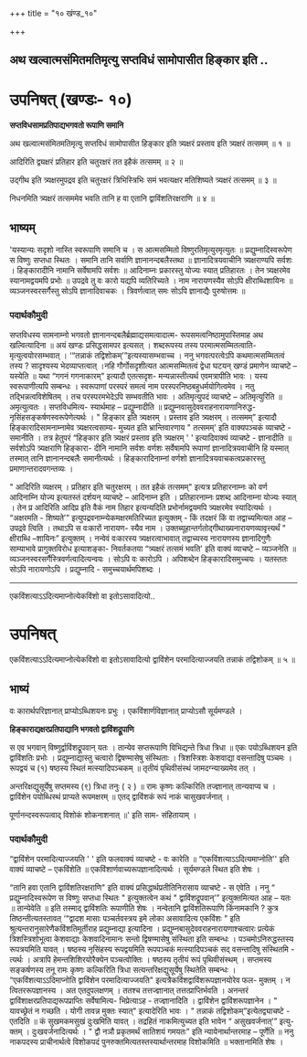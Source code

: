 +++
title = "१० खंण्ड_१०"

+++


## अथ खल्वात्मसंमितमतिमृत्यु सप्तविधं सामोपासीत हिङ्कार इति ..

# **उपनिषत् (खण्डः- १०)**

**सप्तविधसामप्रतिपाद्यभगवतो रूपाणि समानि**

अथ खल्वात्मसंमितमतिमृत्यु सप्तविधं सामोपासीत हिङ्कार इति त्र्यक्षरं प्रस्ताव इति त्र्यक्षरं तत्समम् ॥ १ ॥

आदिरिति द्व्यक्षरं प्रतिहार इति चतुरक्षरं तत इहैकं तत्समम् ॥ २ ॥

उद्गीथ इति त्र्यक्षरमुपद्रव इति चतुरक्षरं त्रिभिस्त्रिभिः समं भवत्यक्षर मतिशिष्यते त्र्यक्षरं तत्समम् ॥ ३ ॥

निधनमिति त्र्यक्षरं तत्सममेव भवति तानि ह वा एतानि द्वाविंशतिरक्षराणि ॥ ४ ॥

## **भाष्यम्**

'यस्यान्यः सदृशो नास्ति स्वरूपाणि समानि च । स आत्मसम्मितो विष्णुरतिमृत्युरमृत्युतः ॥ प्रद्युम्नादिस्वरूपेण स विष्णुः सप्तधा स्थितः । समानि तानि सर्वाणि ज्ञानानन्दबलैस्तथा ॥ ज्ञानादित्रयवाचीनि त्र्यक्षराण्यपि सर्वशः । हिङ्कारादीनि नामानि सर्वेषामपि सर्वशः ॥
आदिनाम्नः प्रकारस्तु योज्यः स्यात् प्रतिहारतः । तेन त्र्यक्षरमेव स्यानामद्वयमपि प्रभोः ॥ उपद्रवे तु वः कारो यद्यपि व्यतिरिच्यते । नाम नारायणस्यैव सोऽपि क्षीराब्धिशायिनः ॥ व्यञ्जनस्वरसर्गैस्तु सोऽपि ज्ञानादिवाचकः । त्रिवर्णत्वात् समः सोऽपि ज्ञानाद्यैः पुरुषोत्तमः ॥

### पदार्थकौमुदी

सप्तविधस्य सामनाम्नो भगवतो ज्ञानानन्दबलैर्ब्रह्माद्यसमत्वादात्म- रूपसमत्वनिष्ठामुपास्तिमाह अथ खल्वित्यादिना ॥ अयं खण्डः प्रसिद्धसामपर इत्यसत् । शब्दरूपस्य तस्य परमात्मसम्मितत्वाति- मृत्युत्वयोरसम्भवात् । ‘“तन्नाकं तद्विशोकम्’”इत्यस्यासम्भवाच्च । ननु भगवत्परत्वेऽपि कथमात्मसम्मितत्वं तस्य ? सादृश्यस्य भेदव्याप्तत्वात् ।नहि गौर्गोसदृशीत्यत आत्मसम्मितत्वं द्वेधा घटयन् खण्डं प्रमाणेन व्याचष्टे – यस्येति ॥ यथा “गगनं गगनाकारम्" इत्यादौ एतत्सदृश- मन्यन्नास्तीत्यर्थ एवमत्रापीति भावः । यस्य स्वरूपाणीत्यपि सम्बन्धः । स्वरूपाणां परस्परं समत्वं नाम परस्परनिष्ठबहुधर्मयोगित्वमेव । नतु तद्भिन्नत्वविशेषितम् । तच परस्परमभेदेऽपि सम्भवतीति भावः । अतिमृत्युपदं व्याचष्टे – अतिमृत्युरिति ॥ अमृत्युत्वतः । सप्तविधमित्य- स्यार्थमाह – प्रद्युम्नादीति ॥ प्रद्युम्नवासुदेववराहनारायणानिरुद्ध- नृसिंहसङ्कर्षणस्वरूपेणेत्यर्थः । " हिङ्कार इति त्र्यक्षरम् । प्रस्ताव इति त्र्यक्षरम् । तत्समम्” इत्यादौ हिङ्कारादिसामनाम्नामेव त्र्यक्षरत्वसाम्य- मुच्यत इति भ्रान्तिवारणाय " तत्समम्' इति वाक्यपञ्चकं व्याचष्टे - समानीति । तत्र हेतुपरं “हिङ्कार इति त्र्यक्षरं प्रस्ताव इति त्र्यक्षरम् ' ' इत्यादिवाक्यं व्याचष्टे - ज्ञानादीति ॥ सर्वशोऽपि त्र्यक्षराणि हिङ्कारा- दीनि नामानि सर्वशः वर्णशः सर्वेषामपि रूपाणां ज्ञानादित्रयवाचीनि हि यस्मात् तस्मात् तानि ज्ञानानन्दबलैः समानीत्यर्थः । हिङ्कारादिनाम्नां वर्णशो ज्ञानादित्रयवाचकत्वप्रकारस्तु प्रमाणान्तरादवगन्तव्यः ।

" आदिरिति व्यक्षरम् । प्रतिहार इति चतुरक्षरम् । तत इहैकं तत्समम्" इत्यत्र प्रतिहारनाम्नः को वर्ण आदिनाम्नि योज्य इत्यतस्तं दर्शयन् व्याचष्टे – आदिनाम्न इति । प्रतिहारनाम्नः प्रशब्द आदिनाम्ना योज्यः स्यात् । तेन प्र आदिरिति आदिप्र इति वैकं नाम तिहार इत्यन्यदिति प्रभोर्नामद्वयमपि त्र्यक्षरमेव स्यादित्यर्थः । “अक्षरमति - शिष्यते’” इत्युपद्रवनाम्न्येकमक्षरमतिरिच्यत इत्युक्तम् - किं तदक्षरं किं वा तद्वाच्यमित्यत आह – उपद्रवे त्विति । तथाऽपि स वःकारों नारायण- स्यैव नाम । उक्तब्यूहान्तर्गतोद्गीथाख्यनारायणव्यावृत्त्यर्थं " क्षीराब्धि –शायिनः” इत्युक्तम् । नन्वेवं वःकारस्य त्र्यक्षरत्वाभावात् तद्वाच्यस्य नारायणस्य ज्ञानादिगुणैः साम्याभावे प्रागुक्तविरोध इत्याशङ्का- निवर्तकतया “त्र्यक्षरं तत्समं भवति' इति वाक्यं व्याचष्टे – व्यञ्जनेति ॥ व्यञ्जनस्वरसर्गैस्त्रिवर्णत्वादित्यन्वयः । सोऽपि वः कारोऽपि । अपिशब्देन हिङ्कारादिसमुच्चयः । यतस्ततः सोऽपि नारायणोऽपि । प्रद्युम्नादि - समुच्चयार्थमपिशब्दः ।

------------------------------------------------------------------------

एकविंशत्याऽऽदित्यमाप्नोत्येकविंशो वा इतोऽसावादित्यो..

# **उपनिषत्**

एकविंशत्याऽऽदित्यमाप्नोत्येकविंशो वा इतोऽसावादित्यो द्वाविंशेन परमादित्याज्जयति तन्नाकं तद्विशोकम् ॥ ५ ॥

## **भाष्यं**

वः कारार्थपरिज्ञानात् प्राप्योऽब्धिशयनः प्रभुः । एकविंशार्णविज्ञानात् प्राप्योऽसौ सूर्यमण्डले ।

**हिङ्काराद्यक्षरप्रतिपाद्यानि भगवतो द्वाविंशद्रूपाणि**

स एव भगवान् विष्णुर्द्वाविंशद्रूपवान् यतः । तान्येव सप्तरूपाणि विभिद्यन्ते त्रिधा त्रिधा ॥ एकः पयोऽब्धिशयन इति द्वाविंशतिः प्रभोः । प्रद्युम्नाद्यास्तु चत्वारो द्विषण्मासेषु संस्थिताः । त्रिशस्त्रिशः केशवाद्या वसन्तादिषु पञ्चमः । रूपद्वयं च (१) षष्ठस्य स्थितं मत्स्यादिपञ्चकम् ॥ तृतीयं पृथिवीसंस्थं जामदग्न्याख्यमेव तत् ।

अन्तरिक्षद्युसूर्येषु सप्तमस्य (९) त्रिधा तनुः ( २ ) ॥ रामः कृष्णः कल्किरिति तज्ज्ञानात् तान्यवाप्य च । द्वाविंशेन पयोब्धिस्थं प्राप्यते रूपमक्षरम् ॥ एतद् द्वाविंशकं रूपं नाकं चासुखवर्जनात् ।

पूर्णानन्दस्वरूपत्वाद् विशोकं शोकनाशनात् ॥' इति साम- संहितायाम् ।

### पदार्थकौमुदी

“द्वाविंशेन परमादित्याज्जयति ' ' इति फलवाक्यं व्याचष्टे - वः कारेति ॥ “एकविंशत्याऽऽदित्यमाप्नोति'' इति वाक्यं व्याचष्टे – एकविंशेति ॥ एकविंशार्णवाच्यरूपज्ञानादित्यर्थः । सूर्यमण्डले स्थित इति शेषः ।

“तानि हवा एतानि द्वाविंशतिरक्षराणि" इति वाक्यं प्रसिद्धार्थप्रतीतिनिरासाय व्याचष्टे - स एवेति । ननु “ प्रद्युम्नादिस्वरूपेण स विष्णुः सप्तधा स्थितः " इत्युक्तत्वेन कथं " द्वाविंशद्रूपवान्’” इत्युक्तमित्यत आह – यतः ॥ तान्येवेति ॥ इति तस्माद् द्वाविंशतिः रूपाणीति शेषः । नन्वेतानि द्वाविंशतिरूपाणि किंनामकानि ? कुत्र तिष्ठन्तीत्यतस्तावत् ‘“द्वादश मासाः पञ्चर्तवस्त्रय इमे लोका असावादित्य एकविंशः " इति श्रुत्यन्तरानुसारेणैकविंशतिमूर्तीराह प्रद्युम्नाद्या इत्यादिना । प्रद्युम्नबासुदेववराहनारायणाश्चत्वारः प्रत्येकं त्रिशस्त्रिशोभूत्वा केशवाद्याः केशवादिनामानः सन्तो द्विषण्मासेषु संस्थिता इति सम्बन्धः । पञ्चमोऽनिरुद्धस्तस्य रूपत्रयमिति यावत् । षष्ठस्य नृसिंहस्य रूपद्वयमिति रूपपञ्चकं मत्स्यादिपञ्चकं सद् वसन्तादिषु संस्थितमि - त्यर्थः । अत्रापि हेमन्तशिशिरयोरैक्येन पञ्चत्वोक्तिः । षष्ठस्य तृतीयं रूपं पृथिवीसंस्थम् । सप्तमस्य सङ्कर्षणस्य तनू रामः कृष्णः कल्किरिति त्रिधा सत्यन्तरिक्षद्युसूर्येषु स्थितेति सम्बन्धः । “एकविंशत्याऽऽदिमाप्नोति द्वाविंशेन परमादित्याज्जयति" इत्यत्रैकविंशद्वाविंशरूपज्ञानयोरेव फल- मुक्तम् । न त्वितररूपज्ञानस्य । अत एतदुपलक्षणम् । ततश्च तत्तज्ज्ञानात् तत्तत्प्राप्तिर्भवति । अनन्तरं द्वाविंशाक्षरप्रतिपाद्यरूपप्राप्तिः सर्वेषामित्य- भिप्रेत्याऽह - तज्ज्ञानादिति । द्वाविंशेन द्वाविंशरूपज्ञानेन । " यावच्छ्रेतं न गच्छति । योगी तावन्न मुक्तः स्यात्" इत्यादेरिति भावः । " तन्नाकं तद्विशोकम्”इत्येतद्व्याचष्टे - एतदिति ॥ कं सुखमकमसुखं दुःखमिति यावत् । तद्रहितं नाकमित्युच्यत इति भावेन “ असुखवर्जनात्’” इत्यु- क्तम् । दुःखवर्जनादित्यर्थः । " द्वौ नञौ प्रकृतमर्थं सातिशयं गमयतः” इति न्यायेनार्थान्तरमाह – पूर्णेति ॥ ननु नाकपदस्य प्राचीनार्थत्वे विशोकपदं पुनरुक्तमित्यतस्तस्यार्थान्तरमाह विशोकमिति ॥ भक्तानामिति शेषः ।

